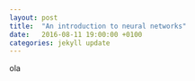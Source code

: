 ```yaml
---
layout: post
title:  "An introduction to neural networks"
date:   2016-08-11 19:00:00 +0100
categories: jekyll update
---
```


ola
